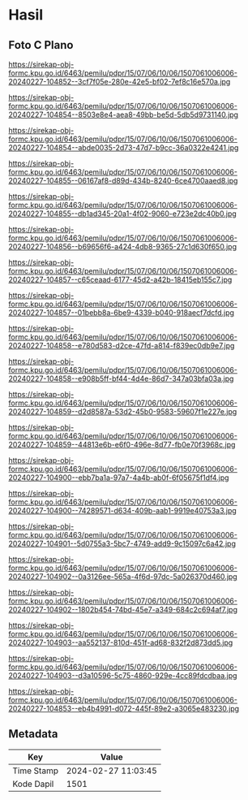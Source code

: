 # Hasil

## Foto C Plano

https://sirekap-obj-formc.kpu.go.id/6463/pemilu/pdpr/15/07/06/10/06/1507061006006-20240227-104852--3cf7f05e-280e-42e5-bf02-7ef8c16e570a.jpg

https://sirekap-obj-formc.kpu.go.id/6463/pemilu/pdpr/15/07/06/10/06/1507061006006-20240227-104854--8503e8e4-aea8-49bb-be5d-5db5d9731140.jpg

https://sirekap-obj-formc.kpu.go.id/6463/pemilu/pdpr/15/07/06/10/06/1507061006006-20240227-104854--abde0035-2d73-47d7-b9cc-36a0322e4241.jpg

https://sirekap-obj-formc.kpu.go.id/6463/pemilu/pdpr/15/07/06/10/06/1507061006006-20240227-104855--06167af8-d89d-434b-8240-6ce4700aaed8.jpg

https://sirekap-obj-formc.kpu.go.id/6463/pemilu/pdpr/15/07/06/10/06/1507061006006-20240227-104855--db1ad345-20a1-4f02-9060-e723e2dc40b0.jpg

https://sirekap-obj-formc.kpu.go.id/6463/pemilu/pdpr/15/07/06/10/06/1507061006006-20240227-104856--b69656f6-a424-4db8-9365-27c1d630f650.jpg

https://sirekap-obj-formc.kpu.go.id/6463/pemilu/pdpr/15/07/06/10/06/1507061006006-20240227-104857--c65ceaad-6177-45d2-a42b-18415eb155c7.jpg

https://sirekap-obj-formc.kpu.go.id/6463/pemilu/pdpr/15/07/06/10/06/1507061006006-20240227-104857--01bebb8a-6be9-4339-b040-918aecf7dcfd.jpg

https://sirekap-obj-formc.kpu.go.id/6463/pemilu/pdpr/15/07/06/10/06/1507061006006-20240227-104858--e780d583-d2ce-47fd-a814-f839ec0db9e7.jpg

https://sirekap-obj-formc.kpu.go.id/6463/pemilu/pdpr/15/07/06/10/06/1507061006006-20240227-104858--e908b5ff-bf44-4d4e-86d7-347a03bfa03a.jpg

https://sirekap-obj-formc.kpu.go.id/6463/pemilu/pdpr/15/07/06/10/06/1507061006006-20240227-104859--d2d8587a-53d2-45b0-9583-59607f1e227e.jpg

https://sirekap-obj-formc.kpu.go.id/6463/pemilu/pdpr/15/07/06/10/06/1507061006006-20240227-104859--44813e6b-e6f0-496e-8d77-fb0e70f3968c.jpg

https://sirekap-obj-formc.kpu.go.id/6463/pemilu/pdpr/15/07/06/10/06/1507061006006-20240227-104900--ebb7ba1a-97a7-4a4b-ab0f-6f05675f1df4.jpg

https://sirekap-obj-formc.kpu.go.id/6463/pemilu/pdpr/15/07/06/10/06/1507061006006-20240227-104900--74289571-d634-409b-aab1-9919e40753a3.jpg

https://sirekap-obj-formc.kpu.go.id/6463/pemilu/pdpr/15/07/06/10/06/1507061006006-20240227-104901--5d0755a3-5bc7-4749-add9-9c15097c6a42.jpg

https://sirekap-obj-formc.kpu.go.id/6463/pemilu/pdpr/15/07/06/10/06/1507061006006-20240227-104902--0a3126ee-565a-4f6d-97dc-5a026370d460.jpg

https://sirekap-obj-formc.kpu.go.id/6463/pemilu/pdpr/15/07/06/10/06/1507061006006-20240227-104902--1802b454-74bd-45e7-a349-684c2c694af7.jpg

https://sirekap-obj-formc.kpu.go.id/6463/pemilu/pdpr/15/07/06/10/06/1507061006006-20240227-104903--aa552137-810d-451f-ad68-832f2d873dd5.jpg

https://sirekap-obj-formc.kpu.go.id/6463/pemilu/pdpr/15/07/06/10/06/1507061006006-20240227-104903--d3a10596-5c75-4860-929e-4cc89fdcdbaa.jpg

https://sirekap-obj-formc.kpu.go.id/6463/pemilu/pdpr/15/07/06/10/06/1507061006006-20240227-104853--eb4b4991-d072-445f-89e2-a3065e483230.jpg


## Metadata

| Key        | Value               |
| ---------- | ------------------- |
| Time Stamp | 2024-02-27 11:03:45 |
| Kode Dapil | 1501                |



